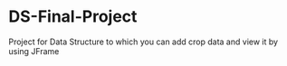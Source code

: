 # DS-Final-Project
 Project for Data Structure to which you can add crop data and view it by using JFrame
